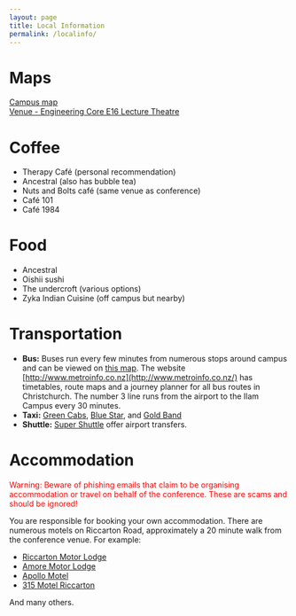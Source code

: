 ```yaml
---
layout: page
title: Local Information
permalink: /localinfo/
---
```


# Maps
[Campus map](https://www.canterbury.ac.nz/maps/home?poi=10734&z=16&c=-43.52306699770867%2C172.58313382771516)<br>
[Venue - Engineering Core E16 Lecture Theatre](https://maps.app.goo.gl/cZQAA6n4ic58mEcq9)

# Coffee
- Therapy Café (personal recommendation)
- Ancestral (also has bubble tea)
- Nuts and Bolts café (same venue as conference)
- Café 101
- Café 1984

# Food
- Ancestral
- Oishii sushi
- The undercroft (various options)
- Zyka Indian Cuisine (off campus but nearby)


# Transportation
- **Bus:** Buses run every few minutes from numerous stops around campus and can be viewed on [this map](http://www.metroinfo.co.nz/map/). The website [http://www.metroinfo.co.nz](http://www.metroinfo.co.nz/) has timetables, route maps and a journey planner for all bus routes in Christchurch. The number 3 line runs from the airport to the Ilam Campus every 30 minutes.
- **Taxi:** [Green Cabs](http://greencabs.co.nz/), [Blue Star](http://www.bluestartaxis.org.nz/), and [Gold Band](http://www.goldbandtaxis.co.nz/)
- **Shuttle:** [Super Shuttle](https://www.supershuttle.co.nz/Default.aspx) offer airport transfers.

# Accommodation
<span style="color:red">
Warning: Beware of phishing emails that claim to be organising accommodation or travel on behalf of the conference. These are scams and should be ignored!
</span>

You are responsible for booking your own accommodation. There are numerous motels on Riccarton Road, approximately a 20 minute walk from the conference venue. For example:
- [Riccarton Motor Lodge](http://riccartonmotorlodge.co.nz/)
- [Amore Motor Lodge](https://amoremotorlodge.co.nz/)
- [Apollo Motel](https://www.apollomotel.co.nz/)
- [315 Motel Riccarton](http://www.315motelriccarton.co.nz/)

And many others.
